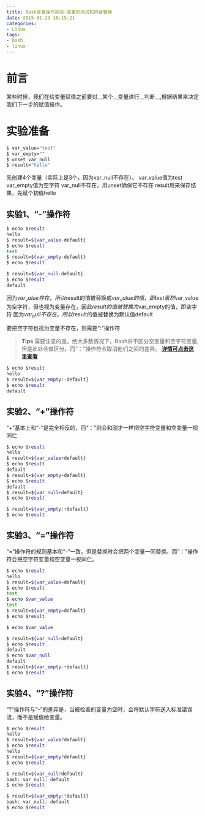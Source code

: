 ```yaml
---
title: Bash变量操作实验-变量的测试和内容替换
date: 2015-01-29 10:15:21
categories:
- Linux
tags:
- bash
- linux
---
```

# 前言
某些时候，我们在给变量赋值之前要对__某个__变量进行__判断__,根据结果来决定我们下一步的赋值操作。
# 实验准备
``` bash
$ var_value="test"
$ var_empty=""
$ unset var_null
$ result="hello"
```
先创建4个变量（实际上是3个，因为var_null不存在）。
var_value值为test
var_empty值为空字符
var_null不存在，用unset确保它不存在
result用来保存结果，先赋个初值hello
<!-- more -->
## 实验1、“-”操作符
``` bash
$ echo $result
hello
$ result=${var_value-default}
$ echo $result
test
$ result=${var_empty-default}
$ echo $result

$ result=${var_null-default}
$ echo $result
default
```
因为$var_value存在，所以$result的值被替换成$var_value的值，即test
虽然$var_value为空字符，但也视为变量存在，因此$result的值被替换为$var_empty的值，即空字符
因为$var_null不存在，所以$result的值被替换为默认值default

要把空字符也视为变量不存在，则需要":"操作符
>__Tips__
>需要注意的是，绝大多数情况下，Bash并不区分空变量和空字符变量,但是此处会做区分。而“：”操作符会取消他们之间的差异。
>[__详情可点击这里查看__](http://stackoverflow.com/questions/12262696/using-unset-vs-setting-a-variable-to-empty)

``` bash
$ echo $result
hello
$ result=${var_empty:-default}
$ echo $result
default
```
## 实验2、“+”操作符
“+”基本上和“-”是完全相反的，而“：”则会和刚才一样把空字符变量和空变量一视同仁
``` bash
$ echo $result
hello
$ result=${var_value+default}
$ echo $result
default
$ result=${var_empty+default}
$ echo $result
default
$ result=${var_null+default}
$ echo $result

$ result=${var_empty:+default}
$ echo $result

```
## 实验3、“=”操作符
“=”操作符的规则基本和“-”一致，但是替换时会把两个变量一同替换。而“：”操作符会把空字符变量和空变量一视同仁。
``` bash
$ echo $result
hello
$ result=${var_value=default}
$ echo $result
test
$ echo $var_value
test
$ result=${var_empty=default}
$ echo $result

$ echo $var_value

$ result=${var_null=default}
$ echo $result
default
$ echo $var_null
default
$ result=${var_empty:+default}
$ echo $result

```
## 实验4、“?”操作符
“?”操作符与“-”的差异是，当被检查的变量为空时，会将默认字符送入标准错误流，而不是赋值给变量。
``` bash
$ echo $result
hello
$ result=${var_value?default}
$ echo $result
hello
$ result=${var_empty?default}
$ echo $result

$ result=${var_null?default}
bash: var_null: default
$ echo $result

$ result=${var_empty:?default}
bash: var_null: default
$ echo $result

```
